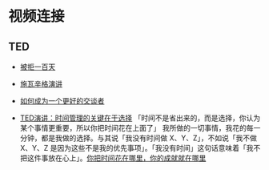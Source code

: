 # 视频连接

## TED

- [被拒一百天](http://open.163.com/movie/2017/2/6/B/MC918H30S_MC9VQJL6B.html)
- [施瓦辛格演讲](https://v.qq.com/x/page/c0818oag4pp.html)

- [如何成为一个更好的交谈者](http://open.163.com/newview/movie/free?pid=MBFLN6BJF&mid=MBFLNJGFE)

- [TED演讲：时间管理的关键在于选择](https://v.qq.com/x/page/q038178xhs3.html) 「时间不是省出来的，而是选择，你认为某个事情更重要，所以你把时间花在上面了」
我所做的一切事情，我花的每一分钟，都是我做的选择。与其说「我没有时间做 X、Y、Z」，不如说「我不做 X、Y、Z 是因为这些不是我的优先事项」。「我没有时间」这句话意味着「我不把这件事放在心上」。[你把时间花在哪里，你的成就就在哪里](https://mp.weixin.qq.com/s/dLLGaKIpa1XLA-1ccLnQyg)
